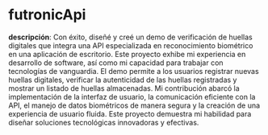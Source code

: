 # futronicApi
**descripción**: Con éxito, diseñé y creé un demo de verificación de huellas digitales que integra una API especializada en reconocimiento biométrico en una aplicación de escritorio. Este proyecto exhibe mi experiencia en desarrollo de software, así como mi capacidad para trabajar con tecnologías de vanguardia. El demo permite a los usuarios registrar nuevas huellas digitales, verificar la autenticidad de las huellas registradas y mostrar un listado de huellas almacenadas. Mi contribución abarcó la implementación de la interfaz de usuario, la comunicación eficiente con la API, el manejo de datos biométricos de manera segura y la creación de una experiencia de usuario fluida. Este proyecto demuestra mi habilidad para diseñar soluciones tecnológicas innovadoras y efectivas.
